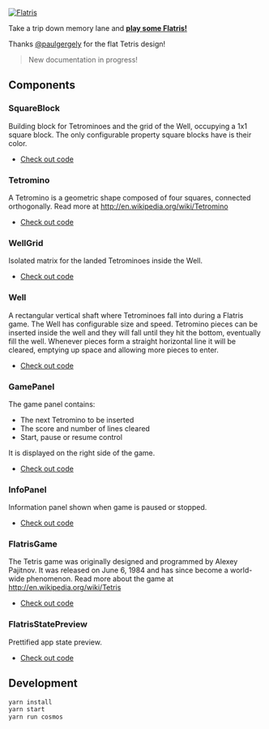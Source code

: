 [![Flatris](https://cloud.githubusercontent.com/assets/250750/6101303/f1de45b4-afef-11e4-9040-7a4b99c08a7c.png)](http://skidding.github.io/flatris/)

Take a trip down memory lane and [**play some Flatris!**](http://skidding.github.io/flatris/)

Thanks [@paulgergely](https://twitter.com/paulgergely) for the flat Tetris
design!

> New documentation in progress!

## Components

### SquareBlock

Building block for Tetrominoes and the grid of the Well, occupying a 1x1 square
block. The only configurable property square blocks have is their color.

- [Check out code](src/components/SquareBlock.jsx)

### Tetromino

A Tetromino is a geometric shape composed of four squares, connected
orthogonally. Read more at http://en.wikipedia.org/wiki/Tetromino

- [Check out code](src/components/Tetromino.jsx)

### WellGrid

Isolated matrix for the landed Tetrominoes inside the Well.

- [Check out code](src/components/WellGrid.jsx)

### Well

A rectangular vertical shaft where Tetrominoes fall into during a Flatris game.
The Well has configurable size and speed. Tetromino pieces can be inserted
inside the well and they will fall until they hit the bottom, eventually
fill the well. Whenever pieces form a straight horizontal line it will be
cleared, emptying up space and allowing more pieces to enter.

- [Check out code](src/components/Well.jsx)

### GamePanel

The game panel contains:

- The next Tetromino to be inserted
- The score and number of lines cleared
- Start, pause or resume control

It is displayed on the right side of the game.

- [Check out code](src/components/GamePanel.jsx)

### InfoPanel

Information panel shown when game is paused or stopped.

- [Check out code](src/components/InfoPanel.jsx)

### FlatrisGame

The Tetris game was originally designed and programmed by Alexey Pajitnov.
It was released on June 6, 1984 and has since become a world-wide phenomenon.
Read more about the game at http://en.wikipedia.org/wiki/Tetris

- [Check out code](src/components/FlatrisGame.jsx)

### FlatrisStatePreview

Prettified app state preview.

- [Check out code](src/components/FlatrisStatePreview.jsx)

## Development

```bash
yarn install
yarn start
yarn run cosmos
```
